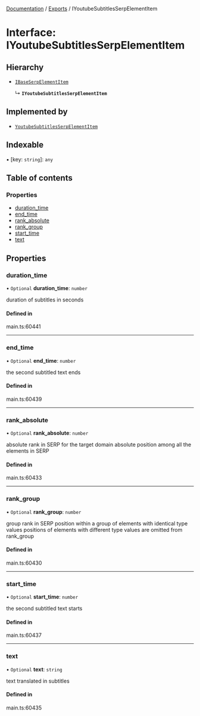 [Documentation](../README.md) / [Exports](../modules.md) / IYoutubeSubtitlesSerpElementItem

# Interface: IYoutubeSubtitlesSerpElementItem

## Hierarchy

- [`IBaseSerpElementItem`](IBaseSerpElementItem.md)

  ↳ **`IYoutubeSubtitlesSerpElementItem`**

## Implemented by

- [`YoutubeSubtitlesSerpElementItem`](../classes/YoutubeSubtitlesSerpElementItem.md)

## Indexable

▪ [key: `string`]: `any`

## Table of contents

### Properties

- [duration\_time](IYoutubeSubtitlesSerpElementItem.md#duration_time)
- [end\_time](IYoutubeSubtitlesSerpElementItem.md#end_time)
- [rank\_absolute](IYoutubeSubtitlesSerpElementItem.md#rank_absolute)
- [rank\_group](IYoutubeSubtitlesSerpElementItem.md#rank_group)
- [start\_time](IYoutubeSubtitlesSerpElementItem.md#start_time)
- [text](IYoutubeSubtitlesSerpElementItem.md#text)

## Properties

### duration\_time

• `Optional` **duration\_time**: `number`

duration of subtitles in seconds

#### Defined in

main.ts:60441

___

### end\_time

• `Optional` **end\_time**: `number`

the second subtitled text ends

#### Defined in

main.ts:60439

___

### rank\_absolute

• `Optional` **rank\_absolute**: `number`

absolute rank in SERP for the target domain
absolute position among all the elements in SERP

#### Defined in

main.ts:60433

___

### rank\_group

• `Optional` **rank\_group**: `number`

group rank in SERP
position within a group of elements with identical type values
positions of elements with different type values are omitted from rank_group

#### Defined in

main.ts:60430

___

### start\_time

• `Optional` **start\_time**: `number`

the second subtitled text starts

#### Defined in

main.ts:60437

___

### text

• `Optional` **text**: `string`

text translated in subtitles

#### Defined in

main.ts:60435
